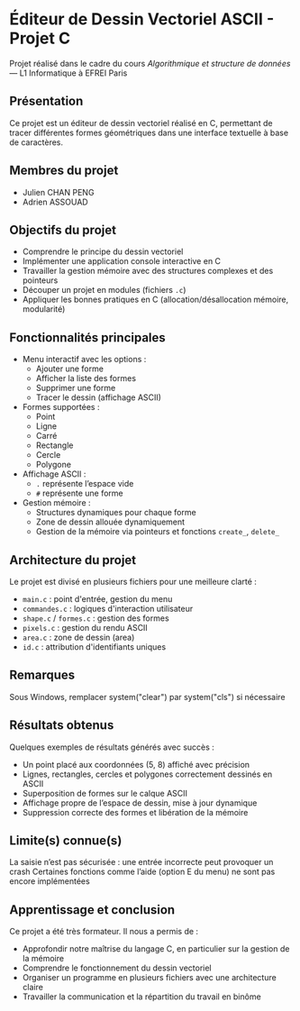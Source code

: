 # Éditeur de Dessin Vectoriel ASCII - Projet C

Projet réalisé dans le cadre du cours *Algorithmique et structure de données* — L1 Informatique à EFREI Paris

## Présentation

Ce projet est un éditeur de dessin vectoriel réalisé en C, permettant de tracer différentes formes géométriques dans une interface textuelle à base de caractères.

## Membres du projet

- Julien CHAN PENG
- Adrien ASSOUAD

## Objectifs du projet

- Comprendre le principe du dessin vectoriel
- Implémenter une application console interactive en C
- Travailler la gestion mémoire avec des structures complexes et des pointeurs
- Découper un projet en modules (fichiers `.c`)
- Appliquer les bonnes pratiques en C (allocation/désallocation mémoire, modularité)

## Fonctionnalités principales

- Menu interactif avec les options :
  - Ajouter une forme
  - Afficher la liste des formes
  - Supprimer une forme
  - Tracer le dessin (affichage ASCII)
- Formes supportées :
  - Point
  - Ligne
  - Carré
  - Rectangle
  - Cercle
  - Polygone
- Affichage ASCII :
  - `.` représente l’espace vide
  - `#` représente une forme
- Gestion mémoire :
  - Structures dynamiques pour chaque forme
  - Zone de dessin allouée dynamiquement
  - Gestion de la mémoire via pointeurs et fonctions `create_`, `delete_`

## Architecture du projet

Le projet est divisé en plusieurs fichiers pour une meilleure clarté :
- `main.c` : point d'entrée, gestion du menu
- `commandes.c` : logiques d'interaction utilisateur
- `shape.c` / `formes.c` : gestion des formes
- `pixels.c` : gestion du rendu ASCII
- `area.c` : zone de dessin (area)
- `id.c` : attribution d'identifiants uniques

## Remarques
Sous Windows, remplacer system("clear") par system("cls") si nécessaire

## Résultats obtenus
Quelques exemples de résultats générés avec succès :
- Un point placé aux coordonnées (5, 8) affiché avec précision
- Lignes, rectangles, cercles et polygones correctement dessinés en ASCII
- Superposition de formes sur le calque ASCII
- Affichage propre de l’espace de dessin, mise à jour dynamique
- Suppression correcte des formes et libération de la mémoire

## Limite(s) connue(s)
La saisie n’est pas sécurisée : une entrée incorrecte peut provoquer un crash
Certaines fonctions comme l’aide (option E du menu) ne sont pas encore implémentées

## Apprentissage et conclusion
Ce projet a été très formateur. Il nous a permis de :
- Approfondir notre maîtrise du langage C, en particulier sur la gestion de la mémoire
- Comprendre le fonctionnement du dessin vectoriel
- Organiser un programme en plusieurs fichiers avec une architecture claire
- Travailler la communication et la répartition du travail en binôme
